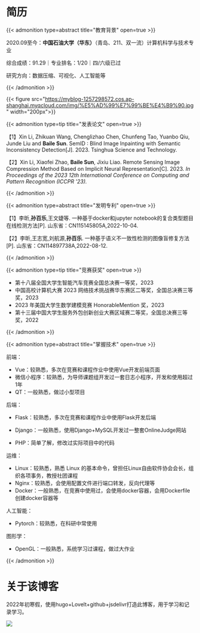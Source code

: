 # 简历

{{< admonition type=abstract title="教育背景" open=true >}}

2020.09至今：**中国石油大学（华东）**（青岛、211、双一流）计算机科学与技术专业

综合成绩：91.29｜专业排名：1/20｜四/六级已过

研究方向：数据压缩、可视化、人工智能等

{{< /admonition >}}

{{< figure src="https://myblog-1257298572.cos.ap-shanghai.myqcloud.com/img/%E5%AD%99%E7%99%BE%E4%B9%90.jpg"  width="200px">}}

{{< admonition type=tip title="发表论文" open=true >}}

【1】Xin Li, Zhikuan Wang, Chenglizhao Chen, Chunfeng Tao, Yuanbo Qiu, Junde Liu and **Baile Sun**. SemID : Blind Image Inpainting with Semantic Inconsistency Detection[J]. 2023. Tsinghua Science and Technology.

【2】Xin Li, Xiaofei Zhao, **Baile Sun**, Jixiu Liao. Remote Sensing Image Compression Method Based on Implicit Neural Representation[C]. 2023. *In Proceedings of the 2023 12th International Conference on Computing and Pattern Recognition (ICCPR '23).* 

{{< /admonition >}}

{{< admonition type=abstract title="发明专利" open=true >}}

【1】李昕,**孙百乐**,王文婕等. 一种基于docker和jupyter notebook的复合类型题目在线检测方法[P]. 山东省：CN115145805A,2022-10-04.

【2】李昕,王志宽,刘航源,**孙百乐**. 一种基于语义不一致性检测的图像盲修复方法[P]. 山东省：CN114897738A,2022-08-12.

{{< /admonition >}}

{{< admonition type=tip title="竞赛获奖" open=true >}}

* 第十八届全国大学生智能汽车竞赛全国总决赛一等奖，2023
* 中国高校计算机大赛 2023 网络技术挑战赛华东赛区二等奖，全国总决赛三等奖，2023
* 2023 年美国大学生数学建模竞赛 HonorableMention 奖，2023
* 第十三届中国大学生服务外包创新创业大赛区域赛二等奖，全国总决赛三等奖，2022

{{< /admonition >}}

{{< admonition type=abstract title="掌握技术" open=true >}}

前端：

* Vue：较熟悉，多次在竞赛和课程作业中使用Vue开发前端页面
* 微信小程序：较熟悉，为导师课题组开发过一套日志小程序，开发和使用超过1年
* QT：一般熟悉，做过小型项目

后端：

* Flask：较熟悉，多次在竞赛和课程作业中使用Flask开发后端

* Django：一般熟悉，使用Django+MySQL开发过一整套OnlineJudge网站
* PHP：简单了解，修改过实际项目中的代码

运维：

* Linux：较熟悉，熟悉 Linux 的基本命令，曾担任Linux自由软件协会会长，组织各项事务，教授社团课程
* Nginx：较熟悉，会使用配置文件进行端口转发，反向代理等
* Docker：一般熟悉，在竞赛中使用过，会使用docker容器，会用Dockerfile创建docker容器等

人工智能：

* Pytorch：较熟悉，在科研中常使用

图形学：

* OpenGL：一般熟悉，系统学习过课程，做过大作业

{{< /admonition >}}

# 关于该博客

2022年初寒假，使用hugo+Lovelt+github+jsdelivr打造此博客，用于学习和记录学习。

![](https://myblog-1257298572.cos.ap-shanghai.myqcloud.com/mypic/img/叛逆表情包.jpeg)








